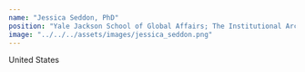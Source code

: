 ```yaml
---
name: "Jessica Seddon, PhD"
position: "Yale Jackson School of Global Affairs; The Institutional Architecture Lab"
image: "../../../assets/images/jessica_seddon.png"
---
```


United States
